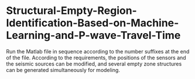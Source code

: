 # Structural-Empty-Region-Identification-Based-on-Machine-Learning-and-P-wave-Travel-Time
Run the Matlab file in sequence according to the number suffixes at the end of the file.
According to the requirements, the positions of the sensors and the seismic sources can be modified, and several empty zone structures can be generated simultaneously for modeling.
